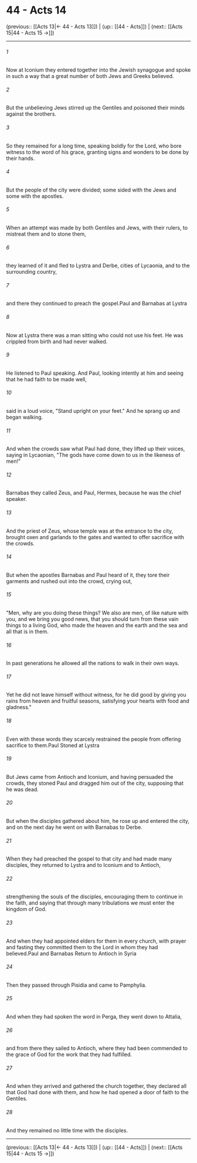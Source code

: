 # 44 - Acts 14

(previous:: [[Acts 13|← 44 - Acts 13]]) | (up:: [[44 - Acts]]) | (next:: [[Acts 15|44 - Acts 15 →]])

***


###### 1 
Now at Iconium they entered together into the Jewish synagogue and spoke in such a way that a great number of both Jews and Greeks believed. 

###### 2 
But the unbelieving Jews stirred up the Gentiles and poisoned their minds against the brothers. 

###### 3 
So they remained for a long time, speaking boldly for the Lord, who bore witness to the word of his grace, granting signs and wonders to be done by their hands. 

###### 4 
But the people of the city were divided; some sided with the Jews and some with the apostles. 

###### 5 
When an attempt was made by both Gentiles and Jews, with their rulers, to mistreat them and to stone them, 

###### 6 
they learned of it and fled to Lystra and Derbe, cities of Lycaonia, and to the surrounding country, 

###### 7 
and there they continued to preach the gospel.Paul and Barnabas at Lystra 

###### 8 
Now at Lystra there was a man sitting who could not use his feet. He was crippled from birth and had never walked. 

###### 9 
He listened to Paul speaking. And Paul, looking intently at him and seeing that he had faith to be made well, 

###### 10 
said in a loud voice, "Stand upright on your feet." And he sprang up and began walking. 

###### 11 
And when the crowds saw what Paul had done, they lifted up their voices, saying in Lycaonian, "The gods have come down to us in the likeness of men!" 

###### 12 
Barnabas they called Zeus, and Paul, Hermes, because he was the chief speaker. 

###### 13 
And the priest of Zeus, whose temple was at the entrance to the city, brought oxen and garlands to the gates and wanted to offer sacrifice with the crowds. 

###### 14 
But when the apostles Barnabas and Paul heard of it, they tore their garments and rushed out into the crowd, crying out, 

###### 15 
"Men, why are you doing these things? We also are men, of like nature with you, and we bring you good news, that you should turn from these vain things to a living God, who made the heaven and the earth and the sea and all that is in them. 

###### 16 
In past generations he allowed all the nations to walk in their own ways. 

###### 17 
Yet he did not leave himself without witness, for he did good by giving you rains from heaven and fruitful seasons, satisfying your hearts with food and gladness." 

###### 18 
Even with these words they scarcely restrained the people from offering sacrifice to them.Paul Stoned at Lystra 

###### 19 
But Jews came from Antioch and Iconium, and having persuaded the crowds, they stoned Paul and dragged him out of the city, supposing that he was dead. 

###### 20 
But when the disciples gathered about him, he rose up and entered the city, and on the next day he went on with Barnabas to Derbe. 

###### 21 
When they had preached the gospel to that city and had made many disciples, they returned to Lystra and to Iconium and to Antioch, 

###### 22 
strengthening the souls of the disciples, encouraging them to continue in the faith, and saying that through many tribulations we must enter the kingdom of God. 

###### 23 
And when they had appointed elders for them in every church, with prayer and fasting they committed them to the Lord in whom they had believed.Paul and Barnabas Return to Antioch in Syria 

###### 24 
Then they passed through Pisidia and came to Pamphylia. 

###### 25 
And when they had spoken the word in Perga, they went down to Attalia, 

###### 26 
and from there they sailed to Antioch, where they had been commended to the grace of God for the work that they had fulfilled. 

###### 27 
And when they arrived and gathered the church together, they declared all that God had done with them, and how he had opened a door of faith to the Gentiles. 

###### 28 
And they remained no little time with the disciples.

***

(previous:: [[Acts 13|← 44 - Acts 13]]) | (up:: [[44 - Acts]]) | (next:: [[Acts 15|44 - Acts 15 →]])
